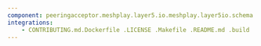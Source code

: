 ```yaml
---
component: peeringacceptor.meshplay.layer5.io.meshplay.layer5io.schema.json
integrations:
    - CONTRIBUTING.md.Dockerfile .LICENSE .Makefile .README.md .build .consul .go.mod .go.sum .helpers .internal .main.go .output .peeringacceptor.meshplay.layer5.io.meshplay.layer5io.schema.json.md .templates .tests
---
```

